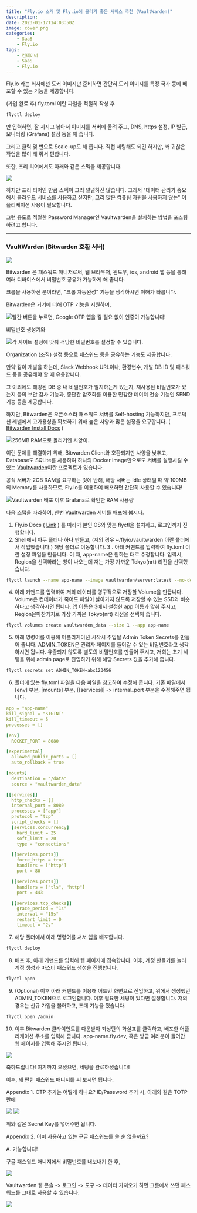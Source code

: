 ```yaml
---
title: "Fly.io 소개 및 Fly.io에 올리기 좋은 서비스 추천 (VaultWarden)"
description: 
date: 2023-01-17T14:03:50Z
image: cover.png
categories:
    - SaaS
    - Fly.io
tags:
    - 컨테이너
    - SaaS
    - Fly.io
---
```


Fly.io 라는 회사에선 도커 이미지만 준비하면 간단히 도커 이미지를 특정 국가 등에 배포할 수 있는 기능을 제공합니다.

(가입 완료 후) fly.toml 이란 파일을 적절히 작성 후

```bash
flyctl deploy
```

만 입력하면, 잘 지지고 볶아서 이미지를 서버에 올려 주고, DNS, https 설정, IP 발급, 모니터링 (Grafana) 설정 등을 해 줍니다.

그리고 클릭 몇 번으로 Scale-up도 해 줍니다. 직접 세팅해도 되긴 하지만, 꽤 귀찮은 작업을 많이 해 줘서 편합니다. 

또한, 프리 티어에서도 아래와 같은 스펙을 제공합니다.

![](image-9.png)


하지만 프리 티어인 만큼 스펙이 그리 널널하진 않습니다.
그래서 "데이터 관리가 중요해서 클라우드 서비스를 사용하고 싶지만, 그리 많은 컴퓨팅 자원을 사용하지 않는" 어플리케이션 사용이 필요합니다.

그런 용도로 적절한 Password Manager인 Vaultwarden을 설치하는 방법을 포스팅하려고 합니다.

---

### VaultWarden (Bitwarden 호환 서버)

![](image-10.png)

Bitwarden 은 패스워드 매니저로써, 웹 브라우저, 윈도우, ios, android 앱 등을 통해 여러 디바이스에서 비밀번호 공유가 가능하게 해 줍니다.

크롬을 사용하신 분이라면, "크롬 자동완성" 기능을 생각하시면 이해가 빠릅니다.

Bitwarden은 거기에 더해 OTP 기능을 지원하며,

![빨간 버튼을 누르면, Google OTP 앱을 킬 필요 없이 인증이 가능합니다!](image-12.png)

비밀번호 생성기와

![각 사이트 설정에 맞춰 적당한 비밀번호를 설정할 수 있습니다.](image-13.png)

Organization (조직) 설정 등으로 패스워드 등을 공유하는 기능도 제공합니다.

만약 같이 개발을 하는데, Slack Webhook URL이나, 환경변수, 개발 DB ID 및 패스워드 등을 공유해야 할 때 유용합니다. 

그 이외에도 해킹된 DB 중 내 비밀번호가 일치하는게 있는지, 재사용된 비밀번호가 있는지 등의 보안 감사 기능과, 종단간 암호화를 이용한 민감한 데이터 전송 기능인 SEND 기능 등을 제공합니다.

하지만, Bitwarden은 오픈소스라 패스워드 서버를 Self-hosting 가능하지만, 프로덕션 레벨에서 고가용성을 확보하기 위해 높은 사양과 많은 설정을 요구합니다. ( [Bitwarden Install Docs](https://bitwarden.com/help/install-on-premise-linux/) )

![256MB RAM으로 돌리기엔 사양이..](image-14.png)


이런 문제를 해결하기 위해, Bitwarden Client와 호환되지만 사양을 낮추고, Database도 SQLite를 사용하여 하나의 Docker Image만으로도 서버를 실행시킬 수 있는 [Vaultwarden](https://github.com/dani-garcia/vaultwarden)이란 프로젝트가 있습니다.


공식 서버가 2GB RAM을 요구하는 것에 반해, 해당 서버는 Idle 상태일 때 약 100MB의 Memory를 사용하므로, Fly.io를 이용하여 배포하면 간단히 사용할 수 있습니다!

![Vaultwarden 배포 이후 Grafana로 확인한 RAM 사용량](image-14.png)


다음 스탭을 따라하여, 한번 Vaultwarden 서버를 배포해 봅시다.
1. Fly.io Docs ( [Link](https://fly.io/docs/hands-on/install-flyctl/) ) 를 따라가 본인 OS와 맞는 flyctl을 설치하고, 로그인까지 진행합니다.
2. Shell에서 아무 폴더나 하나 만들고, (저의 경우 ~/flyio/vaultwarden 이란 폴더에서 작업했습니다.) 해당 폴더로 이동합니다.
3 . 아래 커맨드를 입력하여 fly.toml 이란 설정 파일을 만듭니다. 이 때, app-name은 원하는 대로 수정합니다. 입력시, Region을 선택하라는 창이 나오는데 저는 가장 가까운 Tokyo(nrt) 리전을 선택했습니다.

```bash
flyctl launch --name app-name --image vaultwarden/server:latest --no-deploy
```

4. 아래 커맨드를 입력하여 저희 데이터를 영구적으로 저장할 Volume을 만듭니다. Volume은 컨테이너가 죽어도 파일이 날아가지 않도록 저장할 수 있는 SSD와 비슷하다고 생각하시면 됩니다. 앱 이름은 3에서 설정한 app 이름과 맞춰 주시고, Region은마찬가지로 가장 가까운 Tokyo(nrt) 리전을 선택해 줍니다.

```bash
flyctl volumes create vaultwarden_data --size 1 --app app-name
```

5. 아래 명령어를 이용해 어플리케이션 시작시 주입될 Admin Token Secrets를 만들어 줍니다. ADMIN_TOKEN은 관리자 페이지를 들어갈 수 있는 비밀번호라고 생각하시면 됩니다. 
유출되지 않도록 별도의 비밀번호를 만들어 주시고, 저희는 초기 세팅을 위해 admin page로 진입하기 위해 해당 Secrets 값을 추가해 줍니다.

```bash
flyctl secrets set ADMIN_TOKEN=abc123456 
```


6. 폴더에 있는 fly.toml 파일을 다음 파일을 참고하여 수정해 줍니다.
기존 파일에서 [env] 부분, [mounts] 부분, [[services]] -> internal_port 부분을 수정해주면 됩니다.

```yml
app = "app-name"
kill_signal = "SIGINT"
kill_timeout = 5
processes = []

[env]
  ROCKET_PORT = 8080

[experimental]
  allowed_public_ports = []
  auto_rollback = true

[mounts]
  destination = "/data"
  source = "vaultwarden_data"

[[services]]
  http_checks = []
  internal_port = 8080
  processes = ["app"]
  protocol = "tcp"
  script_checks = []
  [services.concurrency]
    hard_limit = 25
    soft_limit = 20
    type = "connections"

  [[services.ports]]
    force_https = true
    handlers = ["http"]
    port = 80

  [[services.ports]]
    handlers = ["tls", "http"]
    port = 443

  [[services.tcp_checks]]
    grace_period = "1s"
    interval = "15s"
    restart_limit = 0
    timeout = "2s"
```


7. 해당 폴더에서 아래 명령어를 쳐서 앱을 배포합니다.

```bash
flyctl deploy
```

8. 배포 후, 아래 커맨드를 입력해 웹 페이지에 접속합니다. 이후, 계정 만들기를 눌러 계정 생성과 마스터 패스워드 생성을 진행합니다.

```bash
flyctl open
```

9.  (Optional) 이후 아래 커맨드를 이용해 어드민 화면으로 진입하고, 위에서 생성했던 ADMIN_TOKEN으로 로그인합니다. 이후 필요한 세팅이 있다면 설정합니다. 저의 경우는 신규 가입을 불허하고, 초대 기능을 껐습니다.

```bash
flyctl open /admin
```


10. 이후 Bitwarden 클라이언트를 다운받아 좌상단의 화살표를 클릭하고, 배포한 어플리케이션 주소를 입력해 줍니다. app-name.fly.dev, 혹은 방금 여러분이 들어간 웹 페이지를 입력해 주시면 됩니다.

![](image-16.png)

축하드립니다! 여기까지 오셨으면, 세팅을 완료하셨습니다!

이후, 꽤 편한 패스워드 매니저를 써 보시면 됩니다.

Appendix 1. OTP 추가는 어떻게 하나요?
ID/Password 추가 시, 아래와 같은 TOTP 란에

![](image-17.png)
![](image-18.png)


위와 같은 Secret Key를 넣어주면 됩니다.

Appendix 2. 이미 사용하고 있는 구글 패스워드를 쓸 순 없을까요?

A. 가능합니다!

구글 패스워드 매니저에서 비밀번호를 내보내기 한 후,

![](image-19.png)

Vaultwarden 웹 콘솔 -> 로그인 -> 도구 -> 데이터 가져오기 하면 크롬에서 쓰던 패스워드를 그대로 사용할 수 있습니다.

![](image-20.png)